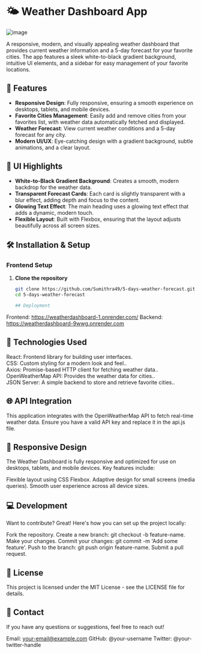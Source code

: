 # 🌤️ Weather Dashboard App

![image](https://github.com/user-attachments/assets/c45e9fff-3d64-4b57-9297-63c6d092dc1d)

A responsive, modern, and visually appealing weather dashboard that provides current weather information and a 5-day forecast for your favorite cities. The app features a sleek white-to-black gradient background, intuitive UI elements, and a sidebar for easy management of your favorite locations.

## 🚀 Features

- **Responsive Design**: Fully responsive, ensuring a smooth experience on desktops, tablets, and mobile devices.
- **Favorite Cities Management**: Easily add and remove cities from your favorites list, with weather data automatically fetched and displayed.
- **Weather Forecast**: View current weather conditions and a 5-day forecast for any city.
- **Modern UI/UX**: Eye-catching design with a gradient background, subtle animations, and a clear layout.

## 🎨 UI Highlights

- **White-to-Black Gradient Background**: Creates a smooth, modern backdrop for the weather data.
- **Transparent Forecast Cards**: Each card is slightly transparent with a blur effect, adding depth and focus to the content.
- **Glowing Text Effect**: The main heading uses a glowing text effect that adds a dynamic, modern touch.
- **Flexible Layout**: Built with Flexbox, ensuring that the layout adjusts beautifully across all screen sizes.

## 🛠️ Installation & Setup

### Frontend Setup

1. **Clone the repository**
   ```bash
   git clone https://github.com/Sumithra49/5-days-weather-forecast.git
   cd 5-days-weather-forecast

   ## Deployment
Frontend: https://weatherdashboard-1.onrender.com/
Backend: https://weatherdashboard-9wwg.onrender.com


## 🔧 Technologies Used
React: Frontend library for building user interfaces.<br>
CSS: Custom styling for a modern look and feel..<br>
Axios: Promise-based HTTP client for fetching weather data..<br>
OpenWeatherMap API: Provides the weather data for cities..<br>
JSON Server: A simple backend to store and retrieve favorite cities..<br>

## 🌐 API Integration
This application integrates with the OpenWeatherMap API to fetch real-time weather data. Ensure you have a valid API key and replace it in the api.js file.

## 📱 Responsive Design
The Weather Dashboard is fully responsive and optimized for use on desktops, tablets, and mobile devices. Key features include:

Flexible layout using CSS Flexbox.
Adaptive design for small screens (media queries).
Smooth user experience across all device sizes.

## 💻 Development
Want to contribute? Great! Here's how you can set up the project locally:

Fork the repository.
Create a new branch: git checkout -b feature-name.
Make your changes.
Commit your changes: git commit -m 'Add some feature'.
Push to the branch: git push origin feature-name.
Submit a pull request.

## 📝 License
This project is licensed under the MIT License - see the LICENSE file for details.

## 📧 Contact
If you have any questions or suggestions, feel free to reach out!

Email: your-email@example.com
GitHub: @your-username
Twitter: @your-twitter-handle
